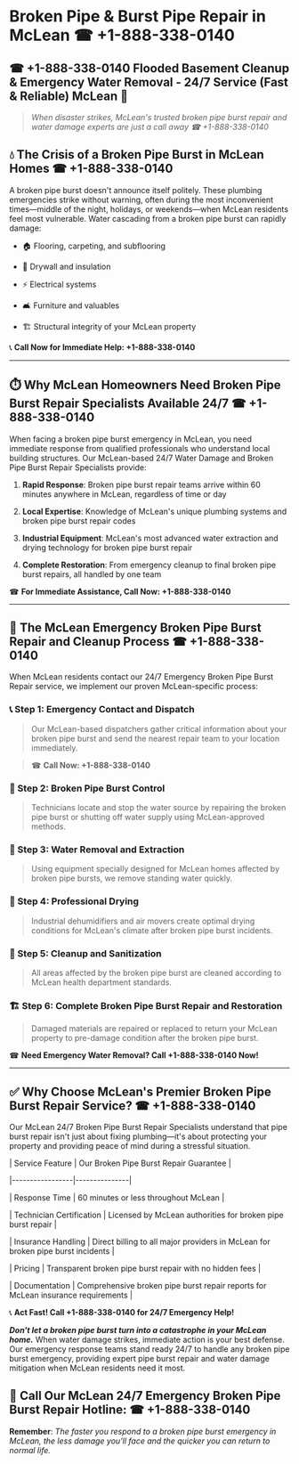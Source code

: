 # Broken Pipe & Burst Pipe Repair in McLean ☎ +1-888-338-0140  
## ☎ +1-888-338-0140 Flooded Basement Cleanup & Emergency Water Removal - 24/7 Service (Fast & Reliable) McLean 🚨  

> *When disaster strikes, McLean's trusted broken pipe burst repair and water damage experts are just a call away ☎ +1-888-338-0140*  

## 💧 The Crisis of a Broken Pipe Burst in McLean Homes ☎ +1-888-338-0140  

A broken pipe burst doesn't announce itself politely. These plumbing emergencies strike without warning, often during the most inconvenient times—middle of the night, holidays, or weekends—when McLean residents feel most vulnerable. Water cascading from a broken pipe burst can rapidly damage:  

* 🏠 Flooring, carpeting, and subflooring  
* 🧱 Drywall and insulation  
* ⚡ Electrical systems  
* 🛋️ Furniture and valuables  
* 🏗️ Structural integrity of your McLean property  

📞 **Call Now for Immediate Help: +1-888-338-0140**  

---  

## ⏱️ Why McLean Homeowners Need Broken Pipe Burst Repair Specialists Available 24/7 ☎ +1-888-338-0140  

When facing a broken pipe burst emergency in McLean, you need immediate response from qualified professionals who understand local building structures. Our McLean-based 24/7 Water Damage and Broken Pipe Burst Repair Specialists provide:  

1. **Rapid Response**: Broken pipe burst repair teams arrive within 60 minutes anywhere in McLean, regardless of time or day  
2. **Local Expertise**: Knowledge of McLean's unique plumbing systems and broken pipe burst repair codes  
3. **Industrial Equipment**: McLean's most advanced water extraction and drying technology for broken pipe burst repair  
4. **Complete Restoration**: From emergency cleanup to final broken pipe burst repairs, all handled by one team  

☎ **For Immediate Assistance, Call Now: +1-888-338-0140**  

---  

## 🔧 The McLean Emergency Broken Pipe Burst Repair and Cleanup Process ☎ +1-888-338-0140  

When McLean residents contact our 24/7 Emergency Broken Pipe Burst Repair service, we implement our proven McLean-specific process:  

### 📞 Step 1: Emergency Contact and Dispatch  
> Our McLean-based dispatchers gather critical information about your broken pipe burst and send the nearest repair team to your location immediately.  
> ☎ **Call Now: +1-888-338-0140**  

### 🚿 Step 2: Broken Pipe Burst Control  
> Technicians locate and stop the water source by repairing the broken pipe burst or shutting off water supply using McLean-approved methods.  

### 🌊 Step 3: Water Removal and Extraction  
> Using equipment specially designed for McLean homes affected by broken pipe bursts, we remove standing water quickly.  

### 💨 Step 4: Professional Drying  
> Industrial dehumidifiers and air movers create optimal drying conditions for McLean's climate after broken pipe burst incidents.  

### 🧼 Step 5: Cleanup and Sanitization  
> All areas affected by the broken pipe burst are cleaned according to McLean health department standards.  

### 🏗️ Step 6: Complete Broken Pipe Burst Repair and Restoration  
> Damaged materials are repaired or replaced to return your McLean property to pre-damage condition after the broken pipe burst.  

☎ **Need Emergency Water Removal? Call +1-888-338-0140 Now!**  

---  

## ✅ Why Choose McLean's Premier Broken Pipe Burst Repair Service? ☎ +1-888-338-0140  

Our McLean 24/7 Broken Pipe Burst Repair Specialists understand that pipe burst repair isn't just about fixing plumbing—it's about protecting your property and providing peace of mind during a stressful situation.  

| Service Feature | Our Broken Pipe Burst Repair Guarantee |  
|-----------------|---------------|  
| Response Time | 60 minutes or less throughout McLean |  
| Technician Certification | Licensed by McLean authorities for broken pipe burst repair |  
| Insurance Handling | Direct billing to all major providers in McLean for broken pipe burst incidents |  
| Pricing | Transparent broken pipe burst repair with no hidden fees |  
| Documentation | Comprehensive broken pipe burst repair reports for McLean insurance requirements |  

📞 **Act Fast! Call +1-888-338-0140 for 24/7 Emergency Help!**  

***Don't let a broken pipe burst turn into a catastrophe in your McLean home.*** When water damage strikes, immediate action is your best defense. Our emergency response teams stand ready 24/7 to handle any broken pipe burst emergency, providing expert pipe burst repair and water damage mitigation when McLean residents need it most.  

## 📱 Call Our McLean 24/7 Emergency Broken Pipe Burst Repair Hotline: ☎ +1-888-338-0140  

**Remember**: *The faster you respond to a broken pipe burst emergency in McLean, the less damage you'll face and the quicker you can return to normal life.*